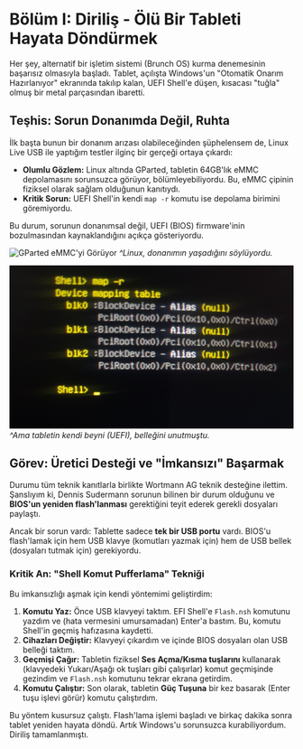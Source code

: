 # Bölüm I: Diriliş - Ölü Bir Tableti Hayata Döndürmek

Her şey, alternatif bir işletim sistemi (Brunch OS) kurma denemesinin başarısız olmasıyla başladı. Tablet, açılışta Windows'un "Otomatik Onarım Hazırlanıyor" ekranında takılıp kalan, UEFI Shell'e düşen, kısacası "tuğla" olmuş bir metal parçasından ibaretti.

## Teşhis: Sorun Donanımda Değil, Ruhta

İlk başta bunun bir donanım arızası olabileceğinden şüphelensem de, Linux Live USB ile yaptığım testler ilginç bir gerçeği ortaya çıkardı:

*   **Olumlu Gözlem:** Linux altında GParted, tabletin 64GB'lık eMMC depolamasını sorunsuzca görüyor, bölümleyebiliyordu. Bu, eMMC çipinin fiziksel olarak sağlam olduğunun kanıtıydı.
*   **Kritik Sorun:** UEFI Shell'in kendi `map -r` komutu ise depolama birimini göremiyordu.

Bu durum, sorunun donanımsal değil, UEFI (BIOS) firmware'inin bozulmasından kaynaklandığını açıkça gösteriyordu.

![GParted eMMC'yi Görüyor](../assets/images/thumbnail_imag%20e001.jpg)
*^Linux, donanımın yaşadığını söylüyordu.*

![UEFI Shell eMMC'yi Görmüyor](../assets/images/Outlook-qgcwu443.png)
*^Ama tabletin kendi beyni (UEFI), belleğini unutmuştu.*

## Görev: Üretici Desteği ve "İmkansızı" Başarmak

Durumu tüm teknik kanıtlarla birlikte Wortmann AG teknik desteğine ilettim. Şanslıyım ki, Dennis Sudermann sorunun bilinen bir durum olduğunu ve **BIOS'un yeniden flash'lanması** gerektiğini teyit ederek gerekli dosyaları paylaştı.

Ancak bir sorun vardı: Tablette sadece **tek bir USB portu** vardı. BIOS'u flash'lamak için hem USB klavye (komutları yazmak için) hem de USB bellek (dosyaları tutmak için) gerekiyordu.

### Kritik An: "Shell Komut Pufferlama" Tekniği

Bu imkansızlığı aşmak için kendi yöntemimi geliştirdim:

1.  **Komutu Yaz:** Önce USB klavyeyi taktım. EFI Shell'e `Flash.nsh` komutunu yazdım ve (hata vermesini umursamadan) Enter'a bastım. Bu, komutu Shell'in geçmiş hafızasına kaydetti.
2.  **Cihazları Değiştir:** Klavyeyi çıkardım ve içinde BIOS dosyaları olan USB belleği taktım.
3.  **Geçmişi Çağır:** Tabletin fiziksel **Ses Açma/Kısma tuşlarını** kullanarak (klavyedeki Yukarı/Aşağı ok tuşları gibi çalışırlar) komut geçmişinde gezindim ve `Flash.nsh` komutunu tekrar ekrana getirdim.
4.  **Komutu Çalıştır:** Son olarak, tabletin **Güç Tuşuna** bir kez basarak (Enter tuşu işlevi görür) komutu çalıştırdım.

Bu yöntem kusursuz çalıştı. Flash'lama işlemi başladı ve birkaç dakika sonra tablet yeniden hayata döndü. Artık Windows'u sorunsuzca kurabiliyordum. Diriliş tamamlanmıştı.
